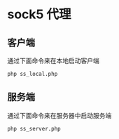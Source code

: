 # sock5 代理

## 客户端
通过下面命令来在本地启动客户端

```
php ss_local.php
```

## 服务端
通过下面命令来在服务器中启动服务端

```
php ss_server.php
```
